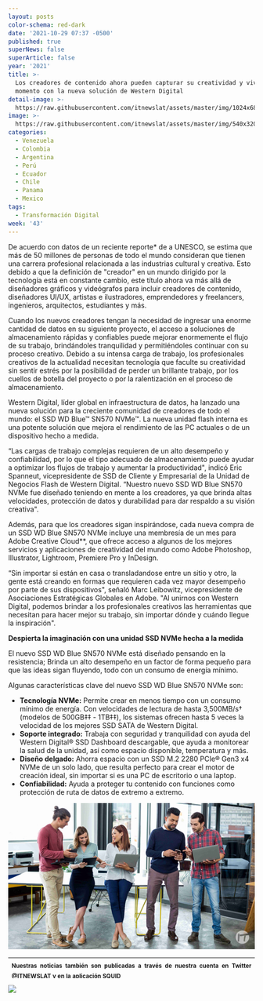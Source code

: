 ```yaml
---
layout: posts
color-schema: red-dark
date: '2021-10-29 07:37 -0500'
published: true
superNews: false
superArticle: false
year: '2021'
title: >-
  Los creadores de contenido ahora pueden capturar su creatividad y vivir el
  momento con la nueva solución de Western Digital
detail-image: >-
  https://raw.githubusercontent.com/itnewslat/assets/master/img/1024x680/Jovenes-en-la-oficinas-g.jpg
image: >-
  https://raw.githubusercontent.com/itnewslat/assets/master/img/540x320/Jovenes-en-la-oficinas-p.jpg
categories:
  - Venezuela
  - Colombia
  - Argentina
  - Perú
  - Ecuador
  - Chile
  - Panama
  - Mexico
tags:
  - Transformación Digital
week: '43'
---
```

De acuerdo con datos de un reciente reporte* de a UNESCO, se estima que más de 50 millones de personas de todo el mundo consideran que tienen una carrera profesional relacionada a las industrias cultural y creativa. Esto debido a que la definición de "creador" en un mundo dirigido por la tecnología está en constante cambio, este título ahora va más allá de diseñadores gráficos y videógrafos para incluir creadores de contenido, diseñadores UI/UX, artistas e ilustradores, emprendedores y freelancers, ingenieros, arquitectos, estudiantes y más.   

Cuando los nuevos creadores tengan la necesidad de ingresar una enorme cantidad de datos en su siguiente proyecto, el acceso a soluciones de almacenamiento rápidas y confiables puede mejorar enormemente el flujo de su trabajo, brindándoles tranquilidad y permitiéndoles continuar con su proceso creativo. Debido a su intensa carga de trabajo, los profesionales creativos de la actualidad necesitan tecnología que faculte su creatividad sin sentir estrés por la posibilidad de perder un brillante trabajo, por los cuellos de botella del proyecto o por la ralentización en el proceso de almacenamiento.     

Western Digital, líder global en infraestructura de datos, ha lanzado una nueva solución para la creciente comunidad de creadores de todo el mundo: el SSD WD Blue™ SN570 NVMe™. La nueva unidad flash interna es una potente solución que mejora el rendimiento de las PC actuales o de un dispositivo hecho a medida.  

“Las cargas de trabajo complejas requieren de un alto desempeño y confiabilidad, por lo que el tipo adecuado de almacenamiento puede ayudar a optimizar los flujos de trabajo y aumentar la productividad", indicó Eric Spanneut, vicepresidente de SSD de Cliente y Empresarial de la Unidad de Negocios Flash de Western Digital. “Nuestro nuevo SSD WD Blue SN570 NVMe fue diseñado teniendo en mente a los creadores, ya que brinda altas velocidades, protección de datos y durabilidad para dar respaldo a su visión creativa". 

Además, para que los creadores sigan inspirándose, cada nueva compra de un SSD WD Blue SN570 NVMe incluye una membresía de un mes para Adobe Creative Cloud**, que ofrece acceso a algunos de los mejores servicios y aplicaciones de creatividad del mundo como Adobe Photoshop, Illustrator, Lightroom, Premiere Pro y InDesign. 

“Sin importar si están en casa o transladandose entre un sitio y otro, la gente está creando en formas que requieren cada vez mayor desempeño por parte de sus dispositivos", señaló Marc Leibowitz, vicepresidente de Asociaciones Estratégicas Globales en Adobe. "Al unirnos con Western Digital, podemos brindar a los profesionales creativos las herramientas que necesitan para hacer mejor su trabajo, sin importar dónde y cuándo llegue la inspiración". 

**Despierta la imaginación con una unidad SSD NVMe hecha a la medida**

El nuevo SSD WD Blue SN570 NVMe está diseñado pensando en la resistencia; Brinda un alto desempeño en un factor de forma pequeño para que las ideas sigan fluyendo, todo con un consumo de energía mínimo. 

Algunas características clave del nuevo SSD WD Blue SN570 NVMe son:
- **Tecnología NVMe:** Permite crear en menos tiempo con un consumo mínimo de energía. Con velocidades de lectura de hasta 3,500MB/s† (modelos de 500GB‡‡ - 1TB‡‡), los sistemas ofrecen hasta 5 veces la velocidad de los mejores SSD SATA de Western Digital.
- **Soporte integrado:** Trabaja con seguridad y tranquilidad con ayuda del Western Digital® SSD Dashboard descargable, que ayuda a monitorear la salud de la unidad, así como espacio disponible, temperatura y más. 
- **Diseño delgado:** Ahorra espacio con un SSD M.2 2280 PCIe® Gen3 x4 NVMe de un solo lado, que resulta perfecto para crear el motor de creación ideal, sin importar si es una PC de escritorio o una laptop.
- **Confiabilidad:** Ayuda a proteger tu contenido con funciones como protección de ruta de datos de extremo a extremo.

![](https://raw.githubusercontent.com/itnewslat/assets/master/img/540x320/Jovenes-en-la-oficinas-p.jpg)

<table style="height: 42px;" width="569">
<tbody>
<tr>
<td style="text-align: justify;"><sub><strong>Nuestras noticias también son publicadas a través de nuestra cuenta en Twitter <a href="https://twitter.com/itnewslat?lang=es">@ITNEWSLAT</a> y en la aplicación <a href="https://squidapp.co/en/">SQUID</a></strong></sub></td>
</tr>
</tbody>
</table>

<img src="https://tracker.metricool.com/c3po.jpg?hash=56f88a41e39ab42c063cc51676587a04"/>